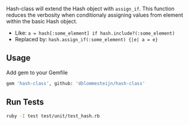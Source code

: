 Hash-class will extend the Hash object with `assign_if`. This function reduces the verbosity when conditionaly assigning values from element within the basic Hash object.

* Like: `a = hash[:some_element] if hash.include?(:some_element)`
* Replaced by: `hash.assign_if(:some_element) {|e| a = e}`


## Usage

Add gem to your Gemfile

```bash
gem 'hash-class', github: 'dblommesteijn/hash-class'
```

## Run Tests

```bash
ruby -I test test/unit/test_hash.rb
```


